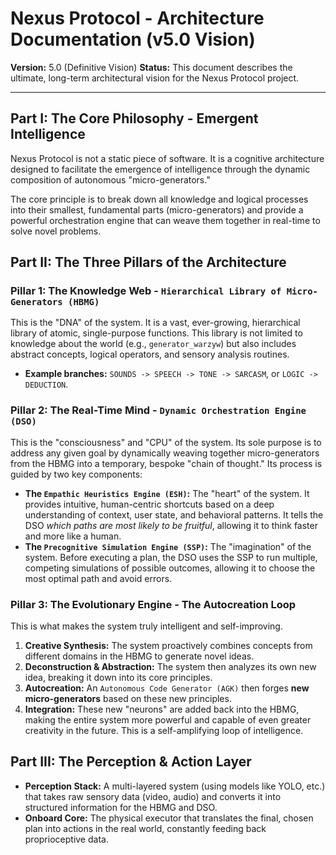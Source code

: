# Nexus Protocol - Architecture Documentation (v5.0 Vision)

**Version:** 5.0 (Definitive Vision)
**Status:** This document describes the ultimate, long-term architectural vision for the Nexus Protocol project.

---

## Part I: The Core Philosophy - Emergent Intelligence

Nexus Protocol is not a static piece of software. It is a cognitive architecture designed to facilitate the emergence of intelligence through the dynamic composition of autonomous "micro-generators."

The core principle is to break down all knowledge and logical processes into their smallest, fundamental parts (micro-generators) and provide a powerful orchestration engine that can weave them together in real-time to solve novel problems.

## Part II: The Three Pillars of the Architecture

### Pillar 1: The Knowledge Web - `Hierarchical Library of Micro-Generators (HBMG)`

This is the "DNA" of the system. It is a vast, ever-growing, hierarchical library of atomic, single-purpose functions. This library is not limited to knowledge about the world (e.g., `generator_warzyw`) but also includes abstract concepts, logical operators, and sensory analysis routines.
* **Example branches:** `SOUNDS -> SPEECH -> TONE -> SARCASM`, or `LOGIC -> DEDUCTION`.

### Pillar 2: The Real-Time Mind - `Dynamic Orchestration Engine (DSO)`

This is the "consciousness" and "CPU" of the system. Its sole purpose is to address any given goal by dynamically weaving together micro-generators from the HBMG into a temporary, bespoke "chain of thought." Its process is guided by two key components:

* **The `Empathic Heuristics Engine (ESH)`:** The "heart" of the system. It provides intuitive, human-centric shortcuts based on a deep understanding of context, user state, and behavioral patterns. It tells the DSO *which paths are most likely to be fruitful*, allowing it to think faster and more like a human.
* **The `Precognitive Simulation Engine (SSP)`:** The "imagination" of the system. Before executing a plan, the DSO uses the SSP to run multiple, competing simulations of possible outcomes, allowing it to choose the most optimal path and avoid errors.

### Pillar 3: The Evolutionary Engine - The Autocreation Loop

This is what makes the system truly intelligent and self-improving.
1.  **Creative Synthesis:** The system proactively combines concepts from different domains in the HBMG to generate novel ideas.
2.  **Deconstruction & Abstraction:** The system then analyzes its own new idea, breaking it down into its core principles.
3.  **Autocreation:** An `Autonomous Code Generator (AGK)` then forges **new micro-generators** based on these new principles.
4.  **Integration:** These new "neurons" are added back into the HBMG, making the entire system more powerful and capable of even greater creativity in the future. This is a self-amplifying loop of intelligence.

## Part III: The Perception & Action Layer

* **Perception Stack:** A multi-layered system (using models like YOLO, etc.) that takes raw sensory data (video, audio) and converts it into structured information for the HBMG and DSO.
* **Onboard Core:** The physical executor that translates the final, chosen plan into actions in the real world, constantly feeding back proprioceptive data.

